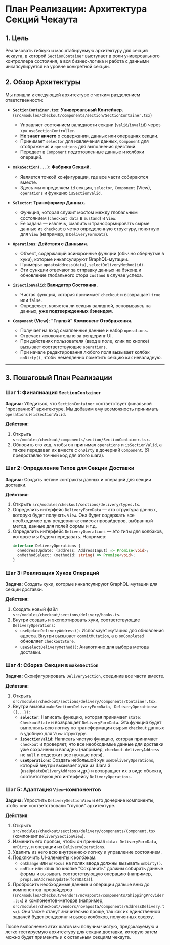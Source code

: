 # План Реализации: Архитектура Секций Чекаута

## 1. Цель

Реализовать гибкую и масштабируемую архитектуру для секций чекаута, в которой `SectionContainer` выступает в роли универсального контроллера состояния, а вся бизнес-логика и работа с данными инкапсулируется на уровне конкретной секции.

## 2. Обзор Архитектуры

Мы пришли к следующей архитектуре с четким разделением ответственности:

-   **`SectionContainer.tsx`**: **Универсальный Контейнер.** (`src/modules/checkout/components/section/SectionContainer.tsx`)
    -   Управляет состоянием валидности секции (`valid`/`invalid`) через хук `useSectionController`.
    -   **Не знает ничего** о содержании, данных или операциях секции.
    -   Принимает `selector` для извлечения данных, `Component` для отображения и `operations` для выполнения действий.
    -   Передает в `Component` подготовленные данные и колбэки операций.

-   **`makeSection(...)`**: **Фабрика Секций.**
    -   Является точкой конфигурации, где все части собираются вместе.
    -   Здесь мы определяем `id` секции, `selector`, `Component` (View), `operations` и функцию `isSectionValid`.

-   **`Selector`**: **Трансформер Данных.**
    -   Функция, которая служит мостом между глобальным состоянием (`checkout data` в `zustand`) и `View`.
    -   Ее задача — извлечь, смапить и трансформировать сырые данные из `checkout` в четко определенную структуру, понятную для `View` (например, в `DeliveryFormData`).

-   **`Operations`**: **Действия с Данными.**
    -   Объект, содержащий асинхронные функции (обычно обернутые в хуки), которые инкапсулируют GraphQL-мутации.
    -   Примеры: `updateAddress(data)`, `selectDeliveryMethod(id)`.
    -   Эти функции отвечают за отправку данных на бэкенд и обновление глобального стора `zustand` в случае успеха.

-   **`isSectionValid`**: **Валидатор Состояния.**
    -   Чистая функция, которая принимает `checkout` и возвращает `true` или `false`.
    -   Определяет, является ли секция валидной, основываясь на данных, **уже подтвержденных бэкендом**.

-   **`Component` (View)**: **"Глупый" Компонент Отображения.**
    -   Получает на вход смапленные данные и набор `operations`.
    -   Отвечает исключительно за рендеринг UI.
    -   При действиях пользователя (ввод в поле, клик по кнопке) вызывает соответствующие `operations`.
    -   При начале редактирования любого поля вызывает колбэк `onDirty()`, чтобы немедленно пометить секцию как невалидную.

---

## 3. Пошаговый План Реализации

### Шаг 1: Финализация `SectionContainer`

**Задача:** Убедиться, что `SectionContainer` соответствует финальной "прозрачной" архитектуре. Мы добавим ему возможность принимать `operations` и `isSectionValid`.

**Действия:**
1.  Открыть `src/modules/checkout/components/section/SectionContainer.tsx`.
2.  Обновить его код, чтобы он принимал `operations` и `isSectionValid`, а также передавал их вместе с `onDirty` в дочерний `Component`. (Я предоставлю точный код для этого шага).

### Шаг 2: Определение Типов для Секции Доставки

**Задача:** Создать четкие контракты данных и операций для секции доставки.

**Действия:**
1.  Открыть `src/modules/checkout/sections/delivery/types.ts`.
2.  Определить интерфейс `DeliveryFormData` — это структура данных, которую будет получать `View`. Она будет содержать все необходимое для рендеринга: список провайдеров, выбранный метод, данные для полей формы и т.д.
3.  Определить интерфейс `DeliveryOperations` — это типы для колбэков, которые мы будем передавать. Например:
    ```typescript
    interface DeliveryOperations {
      onAddressUpdate: (address: AddressInput) => Promise<void>;
      onMethodSelect: (methodId: string) => Promise<void>;
    }
    ```

### Шаг 3: Реализация Хуков Операций

**Задача:** Создать хуки, которые инкапсулируют GraphQL-мутации для секции доставки.

**Действия:**
1.  Создать новый файл `src/modules/checkout/sections/delivery/hooks.ts`.
2.  Внутри создать и экспортировать хуки, соответствующие `DeliveryOperations`:
    -   `useUpdateDeliveryAddress()`: Использует мутацию для обновления адреса. Внутри вызывает `commitMutation`, а в `onCompleted` обновляет `checkoutStore`.
    -   `useSelectDeliveryMethod()`: Аналогично для выбора метода доставки.

### Шаг 4: Сборка Секции в `makeSection`

**Задача:** Сконфигурировать `DeliverySection`, соединив все части вместе.

**Действия:**
1.  Открыть `src/modules/checkout/sections/delivery/components/Container.tsx`.
2.  Внутри вызова `makeSection<DeliveryFormData, DeliveryOperations>({...})`:
    -   **`selector`**: Написать функцию, которая принимает `state: CheckoutState` и возвращает `DeliveryFormData`. Эта функция будет выполнять всю логику по трансформации сырых `checkout` данных в удобную для `View` структуру.
    -   **`isSectionValid`**: Написать чистую функцию, которая принимает `checkout` и проверяет, что все необходимые данные для доставки уже сохранены и валидны (например, `checkout.deliveryAddress` не `null` и содержит все нужные поля).
    -   **`useOperations`**: Создать небольшой хук `useDeliveryOperations`, который внутри вызывает хуки из Шага 3 (`useUpdateDeliveryAddress` и др.) и возвращает их в виде объекта, соответствующего интерфейсу `DeliveryOperations`.

### Шаг 5: Адаптация `View`-компонентов

**Задача:** Упростить `DeliverySectionView` и его дочерние компоненты, чтобы они соответствовали "глупой" архитектуре.

**Действия:**
1.  Открыть `src/modules/checkout/sections/delivery/components/Component.tsx` (компонент `DeliverySectionView`).
2.  Изменить его пропсы, чтобы он принимал `data: DeliveryFormData`, `onDirty`, и операции из `DeliveryOperations`.
3.  Удалить из него всю внутреннюю логику и управление состоянием.
4.  Подключить UI-элементы к колбэкам:
    -   `onChange` или `onFocus` на полях ввода должны вызывать `onDirty()`.
    -   `onBlur` или клик по кнопке "Сохранить" должны собирать данные формы и вызывать соответствующую операцию (например, `props.onAddressUpdate(formData)`).
5.  Пробросить необходимые данные и операции дальше вниз до компонентов-провайдеров (`src/modules/checkout/vendors/novaposta/components/ShippingProvider.tsx`) и компонентов-методов (например, `src/modules/checkout/vendors/novaposta/components/AddressDelivery.tsx`). Они также станут значительно проще, так как их единственной задачей будет рендеринг и вызов колбэков, полученных сверху.

После выполнения этих шагов мы получим чистую, предсказуемую и легко тестируемую архитектуру для секции доставки, которую затем можно будет применить и к остальным секциям чекаута.
